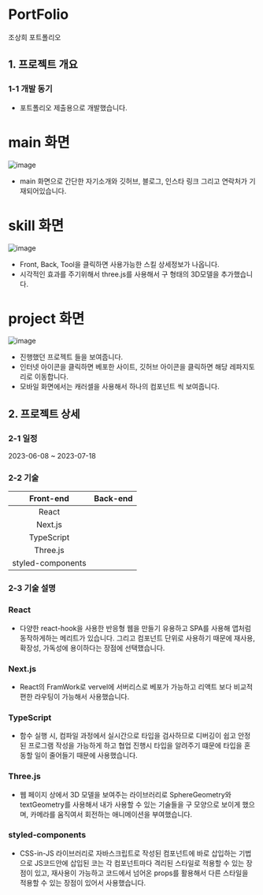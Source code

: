 # PortFolio
조상희 포트폴리오

## 1. 프로젝트 개요

### 1-1 개발 동기
- 포트폴리오 제출용으로 개발했습니다.

# main 화면
![image](https://github.com/heenote/PortFolio/assets/99184080/b2a20021-e56b-4c8a-a76b-772d7ea38517)
- main 화면으로 간단한 자기소개와 깃허브, 블로그, 인스타 링크 그리고 연락처가 기재되어있습니다.

# skill 화면
![image](https://github.com/heenote/PortFolio/assets/99184080/92202cf2-585e-4d6f-8531-11b37dda3191)
- Front, Back, Tool을 클릭하면 사용가능한 스킬 상세정보가 나옵니다.
- 시각적인 효과를 주기위해서 three.js를 사용해서 구 형태의 3D모델을 추가했습니다.

# project 화면
![image](https://github.com/heenote/PortFolio/assets/99184080/c059d1b9-bd7e-4e81-960e-abc5a6933641)
- 진행했던 프로젝트 들을 보여줍니다.
- 인터넷 아이콘을 클릭하면 베포한 사이트, 깃허브 아이콘을 클릭하면 해당 레파지토리로 이동합니다.
- 모바일 화면에서는 캐러셀을 사용해서 하나의 컴포넌트 씩 보여줍니다.

## 2. 프로젝트 상세

### 2-1 일정
2023-06-08 ~ 2023-07-18

### 2-2 기술

|Front-end|Back-end|
|:---:|:---:|
|React||
|Next.js|
|TypeScript|
|Three.js|
|styled-components|

### 2-3 기술 설명
### React
- 다양한 react-hook을 사용한 반응형 웹을 만들기 유용하고 SPA를 사용해 앱처럼 동작하게하는 메리트가 있습니다.
  그리고 컴포넌트 단위로 사용하기 때문에 재사용, 확장성, 가독성에 용이하다는 장점에 선택했습니다. 

### Next.js
- React의 FramWork로 vervel에 서버리스로 베포가 가능하고 리액트 보다 비교적 편한 라우팅이 가능해서 사용했습니다.

### TypeScript
- 함수 실행 시, 컴파일 과정에서 실시간으로 타입을 검사하므로 디버깅이 쉽고 안정된 프로그램 작성을 가능하게 하고 
  협업 진행시 타입을 알려주기 떄문에 타입을 혼동할 일이 줄어들기 때문에 사용했습니다.
  
### Three.js
- 웹 페이지 상에서 3D 모델을 보여주는 라이브러리로 SphereGeometry와 textGeometry를 사용해서 내가 사용할 수 있는
  기술들을 구 모양으로 보이게 했으며, 카메라를 움직여서 회전하는 애니메이션을 부여했습니다.

### styled-components
- CSS-in-JS 라이브러리로 자바스크립트로 작성된 컴포넌트에 바로 삽입하는 기법으로 JS코드안에 삽입된 코는 각 컴포넌트마다 격리된 
  스타일로 적용할 수 있는 장점이 있고, 재사용이 가능하고 코드에서 넘어온 props를 활용해서 다른 스타일을 적용할 수 있는 장점이
  있어서 사용했습니다.



